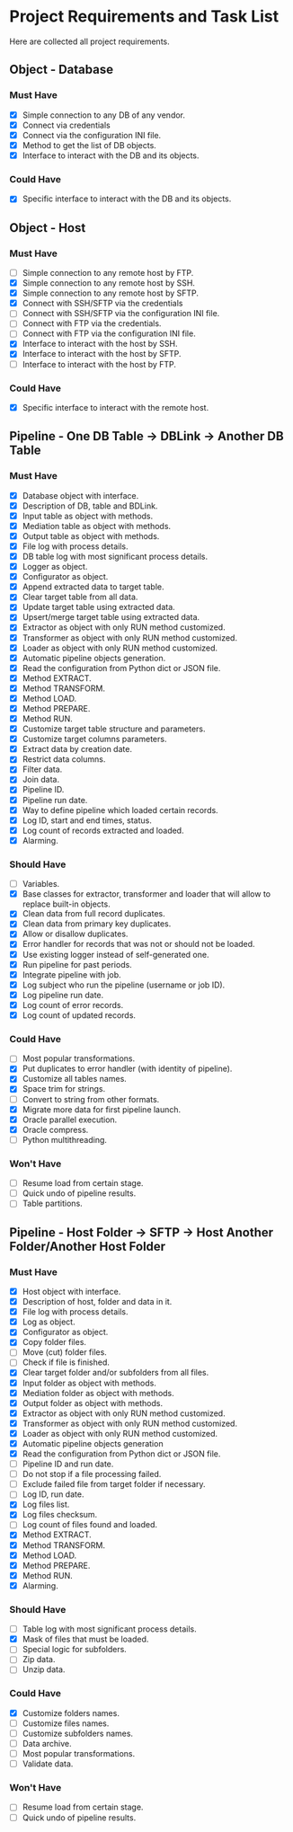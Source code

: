 # Project Requirements and Task List
Here are collected all project requirements.

## Object - Database
### Must Have
- [x] Simple connection to any DB of any vendor.
- [x] Connect via credentials
- [x] Connect via the configuration INI file.
- [x] Method to get the list of DB objects.
- [x] Interface to interact with the DB and its objects.

### Could Have
- [x] Specific interface to interact with the DB and its objects.

## Object - Host
### Must Have
- [ ] Simple connection to any remote host by FTP.
- [x] Simple connection to any remote host by SSH.
- [x] Simple connection to any remote host by SFTP.
- [x] Connect with SSH/SFTP via the credentials
- [ ] Connect with SSH/SFTP via the configuration INI file.
- [ ] Connect with FTP via the credentials.
- [ ] Connect with FTP via the configuration INI file.
- [x] Interface to interact with the host by SSH.
- [x] Interface to interact with the host by SFTP.
- [ ] Interface to interact with the host by FTP.

### Could Have
- [x] Specific interface to interact with the remote host.

## Pipeline - One DB Table -> DBLink -> Another DB Table
### Must Have
- [x] Database object with interface.
- [x] Description of DB, table and BDLink.
- [x] Input table as object with methods.
- [x] Mediation table as object with methods.
- [x] Output table as object with methods.
- [x] File log with process details.
- [x] DB table log with most significant process details.
- [x] Logger as object.
- [x] Configurator as object.
- [x] Append extracted data to target table.
- [x] Clear target table from all data.
- [x] Update target table using extracted data.
- [x] Upsert/merge target table using extracted data.
- [x] Extractor as object with only RUN method customized.
- [x] Transformer as object with only RUN method customized.
- [x] Loader as object with only RUN method customized.
- [x] Automatic pipeline objects generation.
- [x] Read the configuration from Python dict or JSON file.
- [x] Method EXTRACT.
- [x] Method TRANSFORM.
- [x] Method LOAD.
- [x] Method PREPARE.
- [x] Method RUN.
- [x] Customize target table structure and parameters.
- [x] Customize target columns parameters.
- [x] Extract data by creation date.
- [x] Restrict data columns.
- [x] Filter data.
- [x] Join data.
- [x] Pipeline ID.
- [x] Pipeline run date.
- [x] Way to define pipeline which loaded certain records.
- [x] Log ID, start and end times, status.
- [x] Log count of records extracted and loaded.
- [x] Alarming.

### Should Have
- [ ] Variables.
- [x] Base classes for extractor, transformer and loader that will allow to replace built-in objects.
- [x] Clean data from full record duplicates.
- [x] Clean data from primary key duplicates.
- [x] Allow or disallow duplicates.
- [x] Error handler for records that was not or should not be loaded.
- [x] Use existing logger instead of self-generated one.
- [x] Run pipeline for past periods.
- [x] Integrate pipeline with job.
- [x] Log subject who run the pipeline (username or job ID).
- [x] Log pipeline run date.
- [x] Log count of error records.
- [x] Log count of updated records.

### Could Have
- [ ] Most popular transformations.
- [x] Put duplicates to error handler (with identity of pipeline).
- [x] Customize all tables names.
- [x] Space trim for strings.
- [ ] Convert to string from other formats.
- [x] Migrate more data for first pipeline launch.
- [x] Oracle parallel execution.
- [x] Oracle compress.
- [ ] Python multithreading.

### Won't Have
- [ ] Resume load from certain stage.
- [ ] Quick undo of pipeline results.
- [ ] Table partitions.

## Pipeline - Host Folder -> SFTP -> Host Another Folder/Another Host Folder
### Must Have
- [x] Host object with interface.
- [x] Description of host, folder and data in it.
- [x] File log with process details.
- [x] Log as object.
- [x] Configurator as object.
- [x] Copy folder files.
- [ ] Move (cut) folder files.
- [ ] Check if file is finished.
- [x] Clear target folder and/or subfolders from all files.
- [x] Input folder as object with methods.
- [x] Mediation folder as object with methods.
- [x] Output folder as object with methods.
- [x] Extractor as object with only RUN method customized.
- [x] Transformer as object with only RUN method customized.
- [x] Loader as object with only RUN method customized.
- [x] Automatic pipeline objects generation
- [x] Read the configuration from Python dict or JSON file.
- [ ] Pipeline ID and run date.
- [ ] Do not stop if a file processing failed.
- [ ] Exclude failed file from target folder if necessary.
- [ ] Log ID, run date.
- [x] Log files list.
- [x] Log files checksum.
- [ ] Log count of files found and loaded.
- [x] Method EXTRACT.
- [x] Method TRANSFORM.
- [x] Method LOAD.
- [x] Method PREPARE.
- [x] Method RUN.
- [x] Alarming.

### Should Have
- [ ] Table log with most significant process details.
- [x] Mask of files that must be loaded.
- [ ] Special logic for subfolders.
- [ ] Zip data.
- [ ] Unzip data.

### Could Have
- [x] Customize folders names.
- [ ] Customize files names.
- [ ] Customize subfolders names.
- [ ] Data archive.
- [ ] Most popular transformations.
- [ ] Validate data.

### Won't Have
- [ ] Resume load from certain stage.
- [ ] Quick undo of pipeline results.
